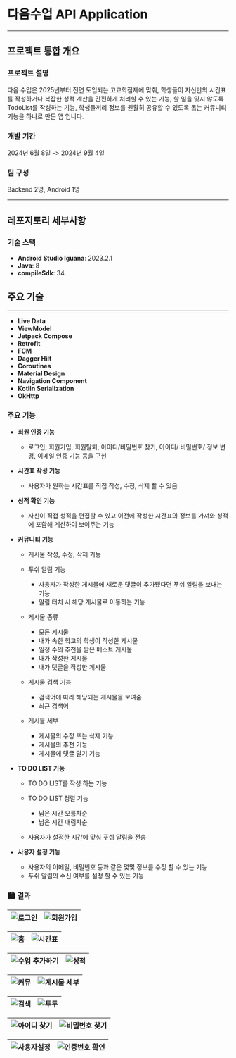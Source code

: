 # 다음수업 API Application

---
## 프로젝트 통합 개요
### 프로젝트 설명
다음 수업은 2025년부터 전면 도입되는 고교학점제에 맞춰, 학생들이 자신만의 시간표를 작성하거나 복잡한 성적 계산을 간편하게 처리할 수 있는 기능, 할 일을 잊지 않도록 TodoList를 작성하는 기능, 학생들끼리 정보를 원활히 공유할 수 있도록 돕는 커뮤니티 기능을 하나로 만든 앱 입니다.

### 개발 기간
2024년 6월 8일 -> 2024년 9월 4일

### 팀 구성
Backend 2명, Android 1명

---
## 레포지토리 세부사항
### 기술 스택
- **Android Studio Iguana**: 2023.2.1
- **Java**: 8
- **compileSdk**: 34

## 주요 기술
---
- **Live Data**
- **ViewModel**
- **Jetpack Compose**
- **Retrofit**
- **FCM**
- **Dagger Hilt**
- **Coroutines**
- **Material Design**
- **Navigation Component**
- **Kotlin Serialization**
- **OkHttp**


### 주요 기능
- **회원 인증 기능**
   - 로그인,  회원가입,  회원탈퇴,  아이디/비밀번호 찾기, 아이디/ 비밀번호/ 정보 변경, 이메일 인증 기능 등을 구현

- **시간표 작성 기능**
   - 사용자가 원하는 시간표를 직접 작성, 수정, 삭제 할 수 있음

- **성적 확인 기능**
   - 자신이 직접 성적을 편집할 수 있고 이전에 작성한 시간표의 정보를 가져와 성적에 포함해 계산하여 보여주는 기능

- **커뮤니티 기능**
   - 게시물 작성, 수정, 삭제 기능

   - 푸쉬 알림 기능
      - 사용자가 작성한 게시물에 새로운 댓글이 추가됐다면 푸쉬 알림을 보내는 기능
      - 알림 터치 시 해당 게시물로 이동하는 기능

   - 게시물 종류
      - 모든 게시물
      - 내가 속한 학교의 학생이 작성한 게시물
      - 일정 수의 추천을 받은 베스트 게시물
      - 내가 작성한 게시물
      - 내가 댓글을 작성한 게시물

   - 게시물 검색 기능
      - 검색어에 따라 해당되는 게시물을 보여줌
      - 최근 검색어

   - 게시물 세부
      - 게시물의 수정 또는 삭제 기능
      - 게시물의 추천 기능
      - 게시물에 댓글 달기 기능

- **TO DO LIST 기능**
   - TO DO LIST를 작성 하는 기능

   - TO DO LIST 정렬 기능
      - 남은 시간 오름차순
      - 남은 시간 내림차순

   - 사용자가 설정한 시간에 맞춰 푸쉬 알림을 전송

- **사용자 설정 기능**
   - 사용자의 이메일, 비밀번호 등과 같은 몇몇 정보를 수정 할 수 있는 기능
   - 푸쉬 알림의 수신 여부를 설정 할 수 있는 기능

### 🏙 결과
| ![로그인](https://github.com/user-attachments/assets/5b032dd9-0728-4381-8661-e8627ca336fe) | ![회원가입](https://github.com/user-attachments/assets/8ea2d716-3bdf-4dc8-8856-0f7dee957646) |
|---|---|

|![홈](https://github.com/user-attachments/assets/b4b6ed25-4120-406a-bf00-c9555bb8aebe) | ![시간표](https://github.com/user-attachments/assets/d3b617a7-e42a-4bc6-a79f-47e8d2421edd) |
|---|---|

|![수업 추가하기](https://github.com/user-attachments/assets/18ca85c1-1e72-4c5b-901d-7436e381635c) | ![성적](https://github.com/user-attachments/assets/36e43af4-20d3-485a-aa13-978794502b56) |
|---|---|

|![커뮤](https://github.com/user-attachments/assets/93d3fdc6-e7b9-4331-a6cf-3133d118af33) | ![게시물 세부](https://github.com/user-attachments/assets/34e0cab4-63f7-4b81-9200-a6d2a7e378c8) |
|---|---|

|![검색](https://github.com/user-attachments/assets/d8fee59a-ccfd-4ebd-aa14-fdf04027f1c9) | ![투두](https://github.com/user-attachments/assets/476d88e3-6e6b-43ae-a197-c51b7b8c54cf) |
|---|---|

|![아이디 찾기](https://github.com/user-attachments/assets/d0a5bc64-e4d3-4d9b-9ad0-13cb5fdd2466) | ![비밀번호 찾기](https://github.com/user-attachments/assets/f77b21b0-5944-4548-99ff-ea889daa6811) |
|---|---|

|![사용자설정](https://github.com/user-attachments/assets/707e74a0-b036-456d-aba2-1a9236d3fbd2) | ![인증번호 확인](https://github.com/user-attachments/assets/f673f5c9-3b1d-4fb4-9fea-64d99a2ef2ca) |
|---|---|